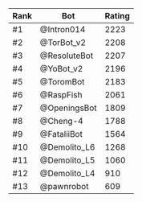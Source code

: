 Rank|Bot|Rating
---|---|---
#1|@Intron014|2223
#2|@TorBot_v2|2208
#3|@ResoluteBot|2207
#4|@YoBot_v2|2196
#5|@ToromBot|2183
#6|@RaspFish|2061
#7|@OpeningsBot|1809
#8|@Cheng-4|1788
#9|@FataliiBot|1564
#10|@Demolito_L6|1268
#11|@Demolito_L5|1060
#12|@Demolito_L4|910
#13|@pawnrobot|609
